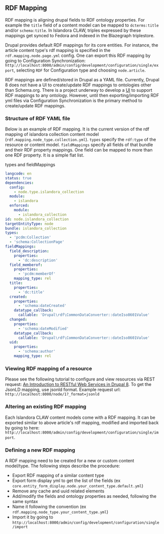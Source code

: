 ## RDF Mapping
RDF mapping is aligning drupal fields to RDF ontology properties. For example the `title` field of a content model can be mapped to `dcterms:title` and/or `schema:title`. In Islandora CLAW, triples expressed by these mappings get synced to Fedora and indexed in the Blazegraph triplestore.  

Drupal provides default RDF mappings for its core entities. For instance, the article content type's rdf mapping is specified in the `rdf.mapping.node.page.yml` config. One can export this RDF mapping by going to Configuration Synchronization: `http://localhost:8000/admin/config/development/configuration/single/export`, selecting `RDF` for Configuration type and choosing `node.article`.

RDF mappings are defined/stored in Drupal as a YAML file. Currently, Drupal 8 does not have a UI to create/update RDF mappings to ontologies other than Schema.org. There is a project underway to develop a [UI](https://github.com/Islandora-CLAW/CLAW/issues/647) to support RDF mappings to any ontology. However, until then exporting/importing RDF yml files via Configuration Synchronization is the primary method to create/update RDF mappings. 

### Structure of RDF YAML file
Below is an example of RDF mapping. It is the current version of the rdf mapping of islandora collection content model (`rdf.mapping.node_type.collection.yml`). `types` specify the `rdf:type` of the resource or content model. `fieldMappings` specify all fields of that bundle and their RDF property mappings. One field can be mapped to more than one RDF property. It is a simple flat list. 

types and fieldMappings
```yml
langcode: en
status: true
dependencies:
  config:
    - node.type.islandora_collection
  module:
    - islandora
  enforced:
    module:
      - islandora_collection
id: node.islandora_collection
targetEntityType: node 
bundle: islandora_collection
types:
  - 'pcdm:Collection'
  - 'schema:CollectionPage'
fieldMappings:
  field_description:
    properties:
      - 'dc:description'
  field_memberof:
    properties:
      - 'pcdm:memberOf'
    mapping_type: rel
  title:
    properties:
      - 'dc:title'
  created:
    properties:
      - 'schema:dateCreated'
    datatype_callback:
      callable: 'Drupal\rdf\CommonDataConverter::dateIso8601Value'
  changed:
    properties:
      - 'schema:dateModified'
    datatype_callback:
      callable: 'Drupal\rdf\CommonDataConverter::dateIso8601Value'
  uid:
    properties:
      - 'schema:author'
    mapping_type: rel
```

### Viewing RDF mapping of a resource
Please see the following tutorial to configure and view resources via REST request: 
[An Introduction to RESTful Web Services in Drupal 8](https://drupalize.me/blog/201401/introduction-restful-web-services-drupal-8).  To get the JsonLD mapping, use jsonld format. Example request url: `http://localhost:8000/node/1?_format=jsonld`

### Altering an existing RDF mapping
Each Islandora CLAW content models come with a RDF mapping. It can be exported similar to above article's rdf mapping, modified and imported back by going to here: `http://localhost:8000/admin/config/development/configuration/single/import`.  

### Defining a new RDF mapping
A RDF mapping need to be created for a new or custom content model/type. The following steps describe the procedure:
* Export RDF mapping of a similar content type
* Export form display yml to get the list of the fields (ex `core.entity_form_display.node.your_content_type.default.yml`)
* Remove any cache and uuid related elements
* Add/modify the fields and ontology properties as needed, following the same syntax
* Name it following the convention (ex `rdf.mapping.node_type.your_content_type.yml`) 
* Import it by going to `http://localhost:8000/admin/config/development/configuration/single/import`



